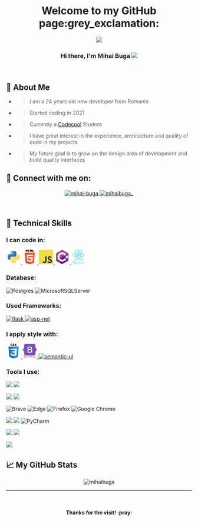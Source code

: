 <h1 align="center">Welcome to my GitHub page:grey_exclamation:</h1>

<p align="center"> 
 <a href="https://github.com/mihaibuga" alt="mihaibuga's github">
   <img src="https://img.shields.io/badge/-@mihaibuga-%23181717?style=flat-square&logo=github" />
 </a>
</p>

<h3 align="center">Hi there, I'm Mihai Buga <img src="https://raw.githubusercontent.com/MartinHeinz/MartinHeinz/master/wave.gif" width="30px"></h3>

<br />

## 👤 About Me
- 
	> I am a 24 years old new developer from Romania
- 
	> Started coding in 2021
- 
	> Currently a [Codecool](https://codecool.com/ro/) Student
-
	> I have great interest in the experience, architecture and quality of code in my projects
- 
	> My future goal is to grow on the design area of development and build quality interfaces

## 🤝 Connect with me on:

<p align="center">
  <a href="https://linkedin.com/in/mihai-buga" target="blank">
  	<img align="center" src="https://www.vectorlogo.zone/logos/linkedin/linkedin-icon.svg" alt="mihai-buga" width="40" />
  </a>
  <a href="https://instagram.com/mihaibuga_" target="blank">
  	<img align="center" src="https://www.vectorlogo.zone/logos/instagram/instagram-icon.svg" alt="mihaibuga_" width="40" />
  </a>
</p>

<br />

## 💼 Technical Skills

### I can code in:
<p align="left">
  <a href="https://www.python.org" target="_blank" rel="noreferrer">
  	<img src="https://raw.githubusercontent.com/devicons/devicon/master/icons/python/python-original.svg" alt="python" width="40" height="40"/>
  </a>
  <a href="https://www.w3.org/html/" target="_blank" rel="noreferrer">
  	<img src="https://raw.githubusercontent.com/devicons/devicon/master/icons/html5/html5-original-wordmark.svg" alt="html5" width="40" height="40"/>
  </a>
  <a href="https://developer.mozilla.org/en-US/docs/Web/JavaScript" target="_blank" rel="noreferrer">
  	<img src="https://raw.githubusercontent.com/devicons/devicon/master/icons/javascript/javascript-original.svg" alt="javascript" width="40" height="40"/>
  </a>
  <a href="https://www.w3schools.com/cs/" target="_blank" rel="noreferrer">
  	<img src="https://raw.githubusercontent.com/devicons/devicon/master/icons/csharp/csharp-original.svg" alt="csharp" width="40" height="40"/>
  </a>
  <a href="https://reactjs.org/" target="_blank" rel="noreferrer">
  	<img src="https://raw.githubusercontent.com/devicons/devicon/master/icons/react/react-original-wordmark.svg" alt="react" width="40" height="40"/>
  </a>
</p>

### Database:
![Postgres](https://img.shields.io/badge/postgres-%23316192.svg?style=for-the-badge&logo=postgresql&logoColor=white)
![MicrosoftSQLServer](https://img.shields.io/badge/Microsoft%20SQL%20Sever-CC2927?style=for-the-badge&logo=microsoft%20sql%20server&logoColor=white)

### Used Frameworks:
<p align="left">
  <a href="https://flask.palletsprojects.com/en/2.0.x/" target="_blank" rel="noreferrer">
  	<img src="https://img.shields.io/badge/flask-%23000.svg?style=for-the-badge&logo=flask&logoColor=white" alt="flask" />
  </a>
  <a href="https://dotnet.microsoft.com/en-us/apps/aspnet" target="_blank" rel="noreferrer">
  	<img src="https://img.shields.io/badge/.NET-5C2D91?style=for-the-badge&logo=.net&logoColor=white" alt="asp-net" />
  </a>
</p>

### I apply style with:

<p align="left">
  <a href="https://www.w3schools.com/css/" target="_blank" rel="noreferrer">
  	<img src="https://raw.githubusercontent.com/devicons/devicon/master/icons/css3/css3-original-wordmark.svg" alt="css3" width="40" height="40"/>
  </a>
  <a href="https://getbootstrap.com" target="_blank" rel="noreferrer">
  	<img src="https://raw.githubusercontent.com/devicons/devicon/master/icons/bootstrap/bootstrap-plain-wordmark.svg" alt="bootstrap" width="40" height="40"/> 
  </a>
  <a href="https://semantic-ui.com/" target="_blank" rel="noreferrer">
  	<img src="https://semantic-ui.com/images/logo.png" alt="semantic-ui" width="40" height="40"/> 
  </a>
</p>

### Tools I use:

![](https://img.shields.io/badge/Git-informational?style=for-the-badge&logo=Git&color=3d2d00)
![](https://img.shields.io/badge/GitHub-informational?style=for-the-badge&logo=GitHub&color=181717)

![](https://img.shields.io/badge/Ubuntu-informational?style=for-the-badge&logo=Ubuntu&color=5e2750)
![](https://img.shields.io/badge/Windows-informational?style=for-the-badge&logo=Windows&color=0078d7)

![Brave](https://img.shields.io/badge/Brave-FB542B?style=for-the-badge&logo=Brave&logoColor=white)
![Edge](https://img.shields.io/badge/Edge-0078D7?style=for-the-badge&logo=Microsoft-edge&logoColor=white)
![Firefox](https://img.shields.io/badge/Firefox-FF7139?style=for-the-badge&logo=Firefox-Browser&logoColor=white)
![Google Chrome](https://img.shields.io/badge/Google%20Chrome-4285F4?style=for-the-badge&logo=GoogleChrome&logoColor=white)

![](https://img.shields.io/badge/Visual%20Studio%20Code-informational?style=for-the-badge&logo=Visual%20Studio%20Code&color=00a1f1)
![](https://img.shields.io/badge/Visual%20Studio-informational?style=for-the-badge&logo=Visual%20Studio&color=783bd2)
![PyCharm](https://img.shields.io/badge/PyCharm-143?style=for-the-badge&logo=pycharm&logoColor=black&color=black&labelColor=green)

![](https://img.shields.io/badge/Postman-informational?style=for-the-badge&logo=Postman&color=ef5b25)
![](https://img.shields.io/badge/NPM-informational?style=for-the-badge&logo=NPM&color=181717)

![](https://img.shields.io/badge/Heroku-informational?style=for-the-badge&logo=Heroku&color=430098)

## 📈 My GitHub Stats 

<p align="center"> <img src="https://github-readme-stats.vercel.app/api?username=mihaibuga&custom_title=My%20Github%20Stats&count_private=true&show_icons=true&theme=github_dark" alt="mihaibuga" />

----

<br/>

<h4 align="center">Thanks for the visit! :pray:</h4>
